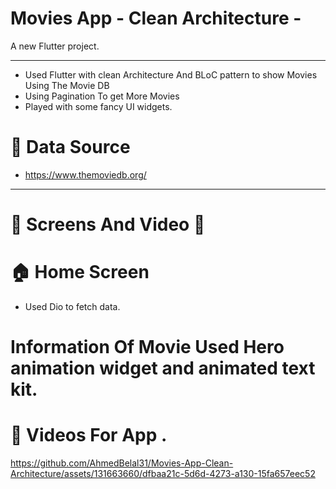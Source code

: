 #  Movies App - Clean Architecture -
A new Flutter project.

<hr>


* Used Flutter with clean Architecture And BLoC pattern to show Movies Using The Movie DB
* Using Pagination To get More Movies 
* Played with some fancy UI widgets.



# 📌 Data Source 

* https://www.themoviedb.org/
<hr>

 # 📱 Screens And Video 🎥


# 🏠 Home Screen 

* Used Dio to fetch data.







# Information Of Movie Used Hero animation widget and animated text kit.

 

# 🎥 Videos For App .





https://github.com/AhmedBelal31/Movies-App-Clean-Architecture/assets/131663660/dfbaa21c-5d6d-4273-a130-15fa657eec52




